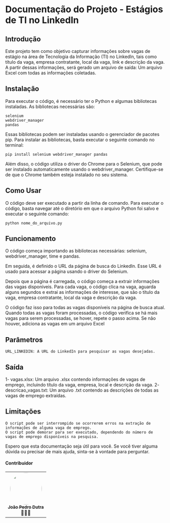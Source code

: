 # Documentação do Projeto - Estágios de TI no LinkedIn

## Introdução
Este projeto tem como objetivo capturar informações sobre vagas de estágio na área de Tecnologia da Informação (TI) no LinkedIn, tais como título da vaga, empresa contratante, local da vaga, link e descrição da vaga. A partir dessas informações, será gerado um arquivo de saída: Um arquivo Excel com todas as informações coletadas.

## Instalação
Para executar o código, é necessário ter o Python e algumas bibliotecas instaladas. As bibliotecas necessárias são:

    selenium
    webdriver_manager
    pandas

Essas bibliotecas podem ser instaladas usando o gerenciador de pacotes pip. Para instalar as bibliotecas, basta executar o seguinte comando no terminal:

    pip install selenium webdriver_manager pandas

Além disso, o código utiliza o driver do Chrome para o Selenium, que pode ser instalado automaticamente usando o webdriver_manager. Certifique-se de que o Chrome também esteja instalado no seu sistema.
## Como Usar
O código deve ser executado a partir da linha de comando. Para executar o código, basta navegar até o diretório em que o arquivo Python foi salvo e executar o seguinte comando:

    python nome_do_arquivo.py

## Funcionamento

O código começa importando as bibliotecas necessárias: selenium, webdriver_manager, time e pandas.

Em seguida, é definido o URL da página de busca do LinkedIn. Esse URL é usado para acessar a página usando o driver do Selenium.

Depois que a página é carregada, o código começa a extrair informações das vagas disponíveis. Para cada vaga, o código clica na vaga, aguarda alguns segundos e extrai as informações de interesse, que são o título da vaga, empresa contratante, local da vaga e descrição da vaga.

O código faz isso para todas as vagas disponíveis na página de busca atual. Quando todas as vagas foram processadas, o código verifica se há mais vagas para serem processadas, se hover, repete o passo acima. Se não houver, adiciona as vagas em um arquivo Excel

## Parâmetros

    URL_LINKEDIN: A URL do LinkedIn para pesquisar as vagas desejadas.

## Saída
 1- vagas.xlsx: Um arquivo .xlsx contendo informações de vagas de emprego, incluindo título da vaga, empresa, local e descrição da vaga.
 2- descricao_vagas.txt: Um arquivo .txt contendo as descrições de todas as vagas de emprego extraídas.

## Limitações

    O script pode ser interrompido se ocorrerem erros na extração de informações de alguma vaga de emprego.
    O script pode demorar para ser executado, dependendo do número de vagas de emprego disponíveis na pesquisa.

Espero que esta documentação seja útil para você. Se você tiver alguma dúvida ou precisar de mais ajuda, sinta-se à vontade para perguntar.


<table>
    <h4>Contribuidor</h4>
  <tr>
    <td align="center"><a href="https://github.com/jpdutraa"><img style="border-radius: 50%;" src="https://avatars.githubusercontent.com/u/91329576?v=4" width="100px;" alt=""/><br /><sub><b>João Pedro Dutra</b></sub></a><br/>👨🏻‍💻</a></td>
    </tr>
